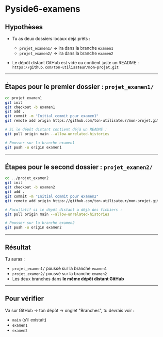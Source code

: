 # Pyside6-examens

## Hypothèses

* Tu as deux dossiers locaux déjà prêts :

  * `projet_examen1/` → ira dans la branche `examen1`
  * `projet_examen2/` → ira dans la branche `examen2`
* Le dépôt distant GitHub est vide ou contient juste un README :
  `https://github.com/ton-utilisateur/mon-projet.git`

---

## Étapes pour le premier dossier : `projet_examen1/`

```bash
cd projet_examen1
git init
git checkout -b examen1
git add .
git commit -m "Initial commit pour examen1"
git remote add origin https://github.com/ton-utilisateur/mon-projet.git

# Si le dépôt distant contient déjà un README :
git pull origin main --allow-unrelated-histories

# Pousser sur la branche examen1
git push -u origin examen1
```

---

## Étapes pour le second dossier : `projet_examen2/`

```bash
cd ../projet_examen2
git init
git checkout -b examen2
git add .
git commit -m "Initial commit pour examen2"
git remote add origin https://github.com/ton-utilisateur/mon-projet.git

# Facultatif si le dépôt distant a déjà des fichiers :
git pull origin main --allow-unrelated-histories

# Pousser sur la branche examen2
git push -u origin examen2
```

---

## Résultat

Tu auras :

* `projet_examen1/` poussé sur la branche `examen1`
* `projet_examen2/` poussé sur la branche `examen2`
* Les deux branches dans **le même dépôt distant GitHub**

---

## Pour vérifier

Va sur GitHub → ton dépôt → onglet "Branches", tu devrais voir :

* `main` (s'il existait)
* `examen1`
* `examen2`

